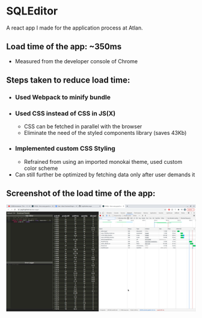 # SQLEditor 

A react app I made for the application process at Atlan.

## Load time of the app: ~350ms
- Measured from the developer console of Chrome

## Steps taken to reduce load time:
- ### Used Webpack to minify bundle
- ### Used CSS instead of CSS in JS(X) 
  - CSS can be fetched in parallel with the browser
  - Eliminate the need of the styled components library (saves 43Kb)
- ### Implemented custom CSS Styling
  - Refrained from using an imported monokai theme, used custom color scheme
- Can still further be optimized by fetching data only after user demands it

## Screenshot of the load time of the app:
![Load Time SS](https://raw.githubusercontent.com/Yug34/atlan-asgn/master/loadTime/load.png)

